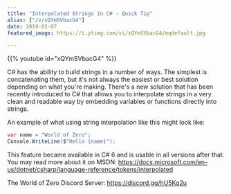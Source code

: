 ```yaml
---
title: "Interpolated Strings in C# - Quick Tip"
alias: ["/v/xQYmSVbacG4"]
date: 2019-02-07
featured_image: https://i.ytimg.com/vi/xQYmSVbacG4/mqdefault.jpg

---
```


{{% youtube id="xQYmSVbacG4" %}}

C# has the ability to build strings in a number of ways. The simplest is concatenating them, but it's not always the easiest or best solution depending on what you're making. There's a new solution that has been recently introduced to C# that allows you to interpolate strings in a very clean and readable way by embedding variables or functions directly into strings.

An example of what using string interpolation like this might look like:

```csharp
var name = "World of Zero";
Console.WriteLine($"Hello {name}");
```

This feature became available in C# 6 and is usable in all versions after that. You may read more about it on MSDN: https://docs.microsoft.com/en-us/dotnet/csharp/language-reference/tokens/interpolated

The World of Zero Discord Server: https://discord.gg/hU5Kq2u